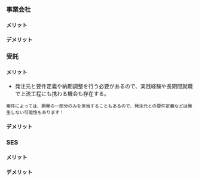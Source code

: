 ### 事業会社
#### メリット
#### デメリット
### 受託
#### メリット
- 発注元と要件定義や納期調整を行う必要があるので、実践経験や長期間就職で上流工程にも携わる機会も存在する。
```
案件によっては、開発の一部分のみを担当することもあるので、発注元との要件定義などは発生しない可能性もあります！
```
#### デメリット
### SES
#### メリット
#### デメリット
